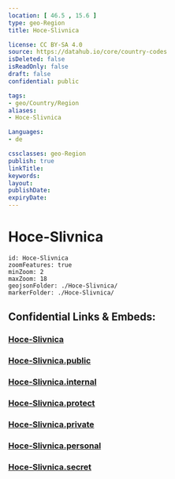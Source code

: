 ```yaml
---
location: [ 46.5 , 15.6 ] 
type: geo-Region
title: Hoce-Slivnica

license: CC BY-SA 4.0
source: https://datahub.io/core/country-codes
isDeleted: false
isReadOnly: false
draft: false
confidential: public

tags:
- geo/Country/Region
aliases:
- Hoce-Slivnica

Languages:
- de

cssclasses: geo-Region
publish: true
linkTitle: 
keywords: 
layout: 
publishDate: 
expiryDate: 
---
```


# Hoce-Slivnica

```leaflet
id: Hoce-Slivnica
zoomFeatures: true 
minZoom: 2 
maxZoom: 18
geojsonFolder: ./Hoce-Slivnica/
markerFolder: ./Hoce-Slivnica/
```


## Confidential Links & Embeds: 

### [Hoce-Slivnica](/_Standards/Earth/Continent/Europe/Europe~Central/Slovenia/Regions~Slovenia/Podravska/counties~Podravska/Hoce-Slivnica.md) 

### [Hoce-Slivnica.public](/_public/Earth/Continent/Europe/Europe~Central/Slovenia/Regions~Slovenia/Podravska/counties~Podravska/Hoce-Slivnica.public.md) 

### [Hoce-Slivnica.internal](/_internal/Earth/Continent/Europe/Europe~Central/Slovenia/Regions~Slovenia/Podravska/counties~Podravska/Hoce-Slivnica.internal.md) 

### [Hoce-Slivnica.protect](/_protect/Earth/Continent/Europe/Europe~Central/Slovenia/Regions~Slovenia/Podravska/counties~Podravska/Hoce-Slivnica.protect.md) 

### [Hoce-Slivnica.private](/_private/Earth/Continent/Europe/Europe~Central/Slovenia/Regions~Slovenia/Podravska/counties~Podravska/Hoce-Slivnica.private.md) 

### [Hoce-Slivnica.personal](/_personal/Earth/Continent/Europe/Europe~Central/Slovenia/Regions~Slovenia/Podravska/counties~Podravska/Hoce-Slivnica.personal.md) 

### [Hoce-Slivnica.secret](/_secret/Earth/Continent/Europe/Europe~Central/Slovenia/Regions~Slovenia/Podravska/counties~Podravska/Hoce-Slivnica.secret.md)

